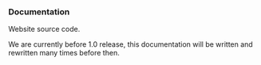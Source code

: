 ###  Documentation

Website source code.

We are currently before 1.0 release, this documentation will be written and rewritten many times before then.
